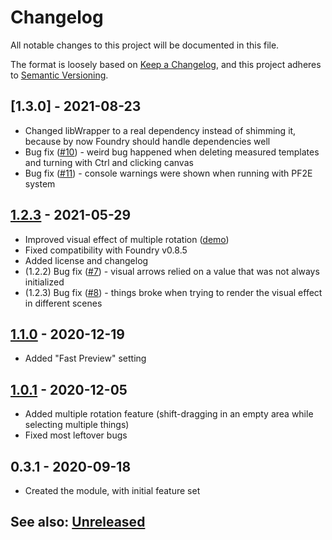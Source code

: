 # Changelog
All notable changes to this project will be documented in this file.

The format is loosely based on [Keep a Changelog](https://keepachangelog.com/en/1.0.0/),
and this project adheres to [Semantic Versioning](https://semver.org/spec/v2.0.0.html).

##  [1.3.0] - 2021-08-23
- Changed libWrapper to a real dependency instead of shimming it, because by now Foundry should handle dependencies well
- Bug fix ([#10](https://github.com/itamarcu/AlternativeRotation/issues/10)) - weird bug happened when deleting measured templates and turning with Ctrl and clicking canvas
- Bug fix ([#11](https://github.com/itamarcu/AlternativeRotation/issues/11)) - console warnings were shown when running with PF2E system

## [1.2.3] - 2021-05-29
- Improved visual effect of multiple rotation ([demo](metadata/multiple_rotation_demo_2.gif))
- Fixed compatibility with Foundry v0.8.5
- Added license and changelog
- (1.2.2) Bug fix ([#7](https://github.com/itamarcu/AlternativeRotation/issues/7)) - visual arrows relied on a value that was not always initialized
- (1.2.3) Bug fix ([#8](https://github.com/itamarcu/AlternativeRotation/issues/8)) - things broke when trying to render the visual effect in different scenes

## [1.1.0] - 2020-12-19
- Added "Fast Preview" setting

## [1.0.1] - 2020-12-05
- Added multiple rotation feature (shift-dragging in an empty area while selecting multiple things)
- Fixed most leftover bugs

## 0.3.1 - 2020-09-18
- Created the module, with initial feature set

## See also: [Unreleased]

[Unreleased]: https://github.com/itamarcu/AlternativeRotation/compare/1.2.3...HEAD
[1.0.1]: https://github.com/itamarcu/AlternativeRotation/compare/0.3.1...1.0.1
[1.1.0]: https://github.com/itamarcu/AlternativeRotation/compare/1.0.1...1.1.0
[1.2.3]: https://github.com/itamarcu/AlternativeRotation/compare/1.1.0...1.2.3
